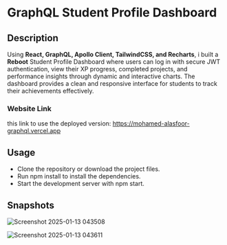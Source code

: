 # GraphQL Student Profile Dashboard

## Description

Using **React, GraphQL, Apollo Client, TailwindCSS, and Recharts**, i built a **Reboot** Student Profile Dashboard where users can log in with secure JWT authentication, view their XP progress, completed projects, and performance insights through dynamic and interactive charts. The dashboard provides a clean and responsive interface for students to track their achievements effectively.

### Website Link

this link to use the deployed version: https://mohamed-alasfoor-graphql.vercel.app

## Usage

- Clone the repository or download the project files.
- Run npm install to install the dependencies.
- Start the development server with npm start.

## Snapshots

![Screenshot 2025-01-13 043508](https://github.com/user-attachments/assets/97468850-1002-47ad-87c9-54bf9cc9a16b)

![Screenshot 2025-01-13 043611](https://github.com/user-attachments/assets/64827562-217e-4256-93af-7cf6da9cda86)
